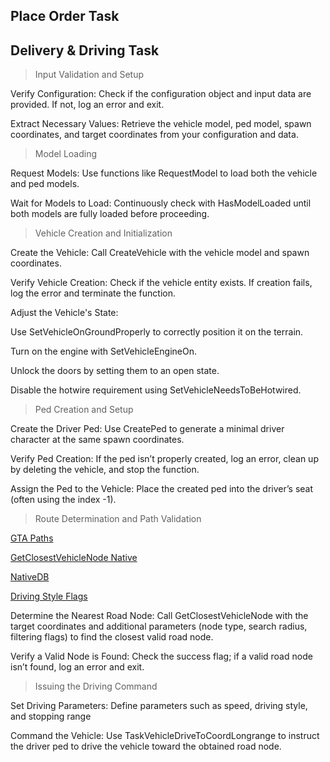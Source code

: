




## Place Order Task


## Delivery & Driving Task

> Input Validation and Setup

Verify Configuration:
Check if the configuration object and input data are provided. If not, log an error and exit.

Extract Necessary Values:
Retrieve the vehicle model, ped model, spawn coordinates, and target coordinates from your configuration and data.

> Model Loading

Request Models:
Use functions like RequestModel to load both the vehicle and ped models.

Wait for Models to Load:
Continuously check with HasModelLoaded until both models are fully loaded before proceeding.


> Vehicle Creation and Initialization

Create the Vehicle:
Call CreateVehicle with the vehicle model and spawn coordinates.

Verify Vehicle Creation:
Check if the vehicle entity exists. If creation fails, log the error and terminate the function.

Adjust the Vehicle's State:

Use SetVehicleOnGroundProperly to correctly position it on the terrain.

Turn on the engine with SetVehicleEngineOn.

Unlock the doors by setting them to an open state.

Disable the hotwire requirement using SetVehicleNeedsToBeHotwired.


> Ped Creation and Setup

Create the Driver Ped:
Use CreatePed to generate a minimal driver character at the same spawn coordinates.

Verify Ped Creation:
If the ped isn’t properly created, log an error, clean up by deleting the vehicle, and stop the function.

Assign the Ped to the Vehicle:
Place the created ped into the driver’s seat (often using the index -1).


> Route Determination and Path Validation

[GTA Paths](https://gta.fandom.com/wiki/Paths_(GTA_V))

[GetClosestVehicleNode Native](https://docs.fivem.net/natives/?_0x240A18690AE96513)

[NativeDB](https://nativedb.dotindustries.dev/gta5/natives/0x240A18690AE96513?search=GetClosest)

[Driving Style Flags](https://gtaforums.com/topic/822314-guide-driving-styles/)

Determine the Nearest Road Node:
Call GetClosestVehicleNode with the target coordinates and additional parameters (node type, search radius, filtering flags) to find the closest valid road node.

Verify a Valid Node is Found:
Check the success flag; if a valid road node isn’t found, log an error and exit.


> Issuing the Driving Command

Set Driving Parameters:
Define parameters such as speed, driving style, and stopping range

Command the Vehicle:
Use TaskVehicleDriveToCoordLongrange to instruct the driver ped to drive the vehicle toward the obtained road node.